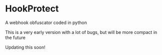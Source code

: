 # HookProtect
A webhook obfuscator coded in python


This is a very early version with a lot of bugs, but will be more compact in the future

Updating this soon!


